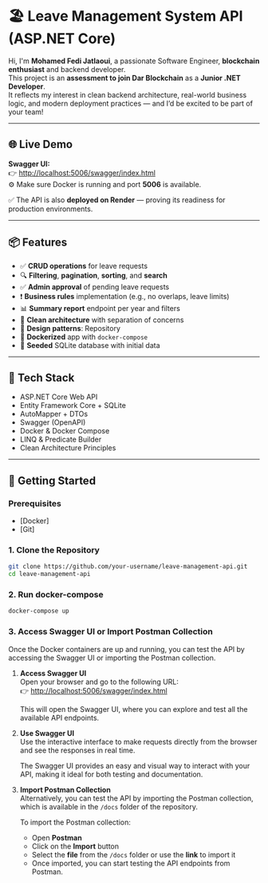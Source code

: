﻿# 🏖️ Leave Management System API (ASP.NET Core)

Hi, I'm **Mohamed Fedi Jatlaoui**, a passionate Software Engineer, **blockchain enthusiast** and backend developer.  
This project is an **assessment to join Dar Blockchain** as a **Junior .NET Developer**.  
It reflects my interest in clean backend architecture, real-world business logic, and modern deployment practices — and I’d be excited to be part of your team!

---

## 🌐 Live Demo

**Swagger UI:**  
👉 [http://localhost:5006/swagger/index.html](http://localhost:5006/swagger/index.html)  
⚙️ Make sure Docker is running and port **5006** is available.

✅ The API is also **deployed on Render** — proving its readiness for production environments.

---

## 📦 Features

- ✅ **CRUD operations** for leave requests
- 🔍 **Filtering**, **pagination**, **sorting**, and **search**
- ✅ **Admin approval** of pending leave requests
- ❗ **Business rules** implementation (e.g., no overlaps, leave limits)
- 📊 **Summary report** endpoint per year and filters
- 📐 **Clean architecture** with separation of concerns
- 🧱 **Design patterns**: Repository
- 🐳 **Dockerized** app with `docker-compose`
- 🧪 **Seeded** SQLite database with initial data

---

## 🧰 Tech Stack

- ASP.NET Core Web API
- Entity Framework Core + SQLite
- AutoMapper + DTOs
- Swagger (OpenAPI)
- Docker & Docker Compose
- LINQ & Predicate Builder
- Clean Architecture Principles

---

## 🚀 Getting Started

### Prerequisites

- [Docker]
- [Git]

### 1. Clone the Repository

```bash
git clone https://github.com/your-username/leave-management-api.git
cd leave-management-api
```

### 2. Run docker-compose
```bash
docker-compose up 
```
### 3. Access Swagger UI or Import Postman Collection

Once the Docker containers are up and running, you can test the API by accessing the Swagger UI or importing the Postman collection.

1. **Access Swagger UI**  
   Open your browser and go to the following URL:  
   👉 [http://localhost:5006/swagger/index.html](http://localhost:5006/swagger/index.html)

   This will open the Swagger UI, where you can explore and test all the available API endpoints.

2. **Use Swagger UI**  
   Use the interactive interface to make requests directly from the browser and see the responses in real time.

   The Swagger UI provides an easy and visual way to interact with your API, making it ideal for both testing and documentation.

3. **Import Postman Collection**  
   Alternatively, you can test the API by importing the Postman collection, which is available in the `/docs` folder of the repository.

   To import the Postman collection:
   - Open **Postman**
   - Click on the **Import** button
   - Select the **file** from the `/docs` folder or use the **link** to import it
   - Once imported, you can start testing the API endpoints from Postman.
